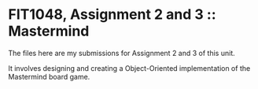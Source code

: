 # FIT1048, Assignment 2 and 3 :: Mastermind
The files here are my submissions for Assignment 2 and 3 of this unit. 

It involves designing and creating a Object-Oriented implementation of the Mastermind board game.